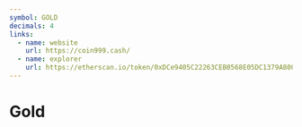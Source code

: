 ```yaml
---
symbol: GOLD
decimals: 4
links:
  - name: website
    url: https://coin999.cash/
  - name: explorer
    url: https://etherscan.io/token/0xDCe9405C22263CEB0568E05DC1379A800B3Df9f7
---
```


# Gold
